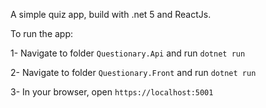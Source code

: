 A simple quiz app, build with .net 5 and ReactJs.


To run the app:

  1- Navigate to folder `Questionary.Api` and run  `dotnet run`
  
  2- Navigate to folder `Questionary.Front` and run  `dotnet run`
  
  3- In your browser, open `https://localhost:5001`
